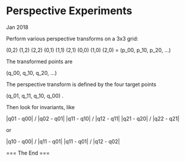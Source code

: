 Perspective Experiments
========================
Jan 2018

Perform various perspective transforms on a 3x3 grid:

(0,2) (1,2) (2,2)
(0,1) (1,1) (2,1)
(0,0) (1,0) (2,0)  = (p_00, p_10, p_20, ...)

The transformed points are

(q_00, q_10, q_20, ...)

The perspective transform is defined by the four target points

(q_01, q_11, q_10, q_00) .

Then look for invariants, like

|q01 - q00| / |q02 - q01|
|q11 - q10| / |q12 - q11|
|q21 - q20| / |q22 - q21|

or

|q10 - q00| / |q11 - q01|
|q11 - q01| / |q12 - q02|

=== The End ===
